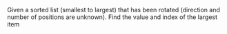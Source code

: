 Given a sorted list (smallest to largest) that has been rotated (direction and number of positions are unknown). Find the value and index of the largest item
